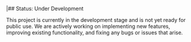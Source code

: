 
|## Status: Under Development

This project is currently in the development stage and is not yet ready for public use. We are actively working on implementing new features, improving existing functionality, and fixing any bugs or issues that arise.